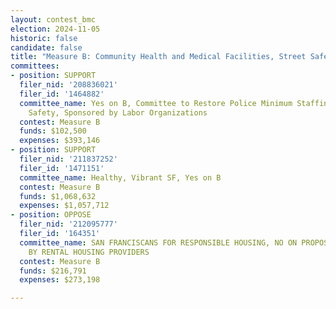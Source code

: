 ```yaml
---
layout: contest_bmc
election: 2024-11-05
historic: false
candidate: false
title: "Measure B: Community Health and Medical Facilities, Street Safety, Public Spaces, and Shelter to Reduce Homelessness Bond"
committees:
- position: SUPPORT
  filer_nid: '208836021'
  filer_id: '1464882'
  committee_name: Yes on B, Committee to Restore Police Minimum Staffing and Public
    Safety, Sponsored by Labor Organizations
  contest: Measure B
  funds: $102,500
  expenses: $393,146
- position: SUPPORT
  filer_nid: '211837252'
  filer_id: '1471151'
  committee_name: Healthy, Vibrant SF, Yes on B
  contest: Measure B
  funds: $1,068,632
  expenses: $1,057,712
- position: OPPOSE
  filer_nid: '212095777'
  filer_id: '164351'
  committee_name: SAN FRANCISCANS FOR RESPONSIBLE HOUSING, NO ON PROPOSITION B, SPONSORED
    BY RENTAL HOUSING PROVIDERS
  contest: Measure B
  funds: $216,791
  expenses: $273,198

---
```


